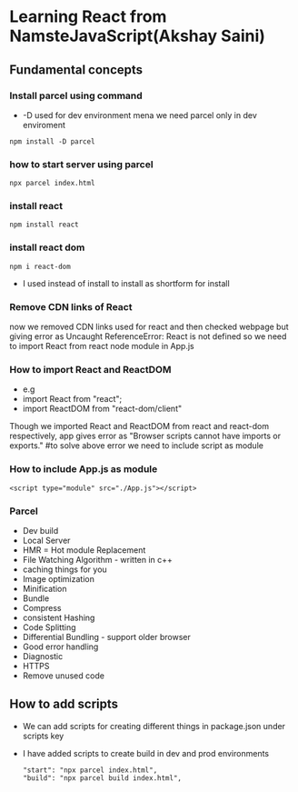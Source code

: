 # Learning React from NamsteJavaScript(Akshay Saini)
## Fundamental concepts
### Install parcel using command
-  -D used for dev environment mena we need parcel only in dev enviroment
```
npm install -D parcel
``` 
### how to start server using parcel
```
npx parcel index.html
```

### install react
```
npm install react
```
### install react dom
```
npm i react-dom
```
 - I used instead of install to install as shortform for install

### Remove CDN links of React
now we removed CDN links used for react and then checked webpage but giving error as
Uncaught ReferenceError: React is not defined
so we need to import React from react node module in App.js 
### How to import React and ReactDOM
- e.g 
- import React from "react";
- import ReactDOM from "react-dom/client"

Though we imported React and ReactDOM from react and react-dom respectively, app gives error as "Browser scripts cannot have imports or exports."
#to solve above error we need to include script as module

### How to include App.js as module
```
<script type="module" src="./App.js"></script>
```

### Parcel
- Dev build
- Local Server
- HMR = Hot module Replacement
- File Watching Algorithm - written in c++
- caching things for you
- Image optimization
- Minification
- Bundle
- Compress
- consistent Hashing
- Code Splitting
- Differential Bundling - support older browser
- Good error handling
- Diagnostic 
- HTTPS
- Remove unused code 

## How to add scripts 
- We can add scripts for creating different things in package.json under scripts key
- I have added scripts to create build in dev and prod environments
 
     ```
     "start": "npx parcel index.html",
     "build": "npx parcel build index.html",
     ```





